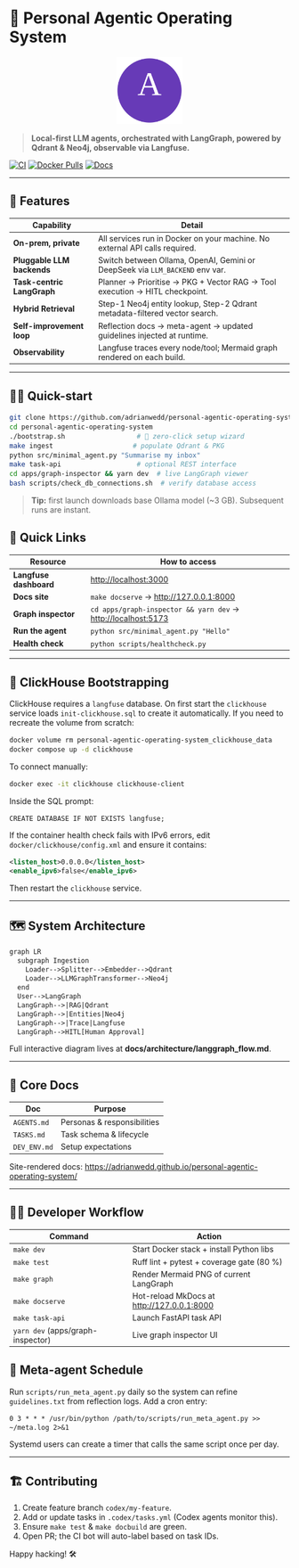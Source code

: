 # 🧩 Personal Agentic Operating System
<p align="center">
  <img src="docs/_assets/logo.svg" width="120" alt="PAOS logo"/>
</p>

> **Local-first LLM agents, orchestrated with LangGraph, powered by Qdrant & Neo4j, observable via Langfuse.**

[![CI](https://github.com/adrianwedd/personal-agentic-operating-system/actions/workflows/ci.yml/badge.svg)](./actions/workflows/ci.yml)
[![Docker Pulls](https://img.shields.io/docker/pulls/agentos/core?logo=docker)](https://github.com/users/adrianwedd/packages)
[![Docs](https://img.shields.io/badge/docs-latest-success?logo=readthedocs)](https://adrianwedd.github.io/personal-agentic-operating-system/)

---

## 🚀 Features

| Capability | Detail |
|------------|--------|
| **On-prem, private** | All services run in Docker on your machine. No external API calls required. |
| **Pluggable LLM backends** | Switch between Ollama, OpenAI, Gemini or DeepSeek via `LLM_BACKEND` env var. |
| **Task-centric LangGraph** | Planner → Prioritise → PKG + Vector RAG → Tool execution → HITL checkpoint. |
| **Hybrid Retrieval** | Step-1 Neo4j entity lookup, Step-2 Qdrant metadata-filtered vector search. |
| **Self-improvement loop** | Reflection docs → meta-agent → updated guidelines injected at runtime. |
| **Observability** | Langfuse traces every node/tool; Mermaid graph rendered on each build. |

---

## 🏃‍♂️ Quick-start

```bash
git clone https://github.com/adrianwedd/personal-agentic-operating-system.git
cd personal-agentic-operating-system
./bootstrap.sh                  # 🚀 zero-click setup wizard
make ingest                    # populate Qdrant & PKG
python src/minimal_agent.py "Summarise my inbox"
make task-api                   # optional REST interface
cd apps/graph-inspector && yarn dev  # live LangGraph viewer
bash scripts/check_db_connections.sh  # verify database access
```

> **Tip:** first launch downloads base Ollama model (~3 GB). Subsequent runs are instant.

## 🔗 Quick Links

| Resource | How to access |
|----------|---------------|
| **Langfuse dashboard** | <http://localhost:3000> |
| **Docs site** | `make docserve` → <http://127.0.0.1:8000> |
| **Graph inspector** | `cd apps/graph-inspector && yarn dev` → <http://localhost:5173> |
| **Run the agent** | `python src/minimal_agent.py "Hello"` |
| **Health check** | `python scripts/healthcheck.py` |

---

## 🧪 ClickHouse Bootstrapping

ClickHouse requires a `langfuse` database. On first start the `clickhouse` service
loads `init-clickhouse.sql` to create it automatically. If you need to recreate
the volume from scratch:

```bash
docker volume rm personal-agentic-operating-system_clickhouse_data
docker compose up -d clickhouse
```

To connect manually:

```bash
docker exec -it clickhouse clickhouse-client
```

Inside the SQL prompt:

```
CREATE DATABASE IF NOT EXISTS langfuse;
```

If the container health check fails with IPv6 errors, edit
`docker/clickhouse/config.xml` and ensure it contains:

```xml
<listen_host>0.0.0.0</listen_host>
<enable_ipv6>false</enable_ipv6>
```
Then restart the `clickhouse` service.

---

## 🗺 System Architecture

```mermaid
graph LR
  subgraph Ingestion
    Loader-->Splitter-->Embedder-->Qdrant
    Loader-->LLMGraphTransformer-->Neo4j
  end
  User-->LangGraph
  LangGraph-->|RAG|Qdrant
  LangGraph-->|Entities|Neo4j
  LangGraph-->|Trace|Langfuse
  LangGraph-->HITL[Human Approval]
```

Full interactive diagram lives at **docs/architecture/langgraph_flow.md**.

---

## 📑 Core Docs

| Doc | Purpose |
|-----|---------|
| `AGENTS.md` | Personas & responsibilities |
| `TASKS.md`  | Task schema & lifecycle |
| `DEV_ENV.md`| Setup expectations |

Site-rendered docs: <https://adrianwedd.github.io/personal-agentic-operating-system/>

---

## 🧑‍💻 Developer Workflow

| Command | Action |
|---------|--------|
| `make dev` | Start Docker stack + install Python libs |
| `make test`| Ruff lint + pytest + coverage gate (80 %) |
| `make graph`| Render Mermaid PNG of current LangGraph |
| `make docserve`| Hot-reload MkDocs at <http://127.0.0.1:8000> |
| `make task-api`| Launch FastAPI task API |
| `yarn dev` (apps/graph-inspector)| Live graph inspector UI |

## 🔄 Meta-agent Schedule

Run `scripts/run_meta_agent.py` daily so the system can refine
`guidelines.txt` from reflection logs. Add a cron entry:

```cron
0 3 * * * /usr/bin/python /path/to/scripts/run_meta_agent.py >> ~/meta.log 2>&1
```

Systemd users can create a timer that calls the same script once per day.

---

## 🏗 Contributing

1. Create feature branch `codex/my-feature`.  
2. Add or update tasks in `.codex/tasks.yml` (Codex agents monitor this).  
3. Ensure `make test` & `make docbuild` are green.  
4. Open PR; the CI bot will auto-label based on task IDs.  

Happy hacking! 🛠

